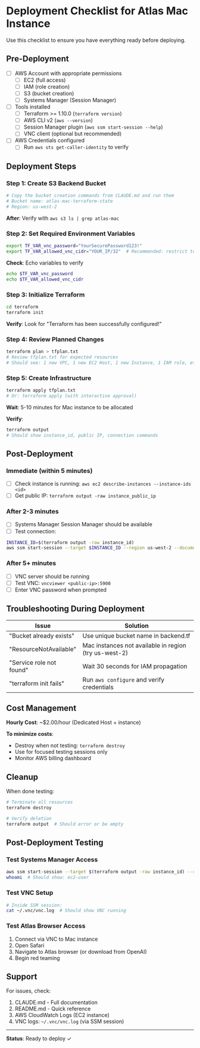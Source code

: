 # Deployment Checklist for Atlas Mac Instance

Use this checklist to ensure you have everything ready before deploying.

## Pre-Deployment

- [ ] AWS Account with appropriate permissions
  - [ ] EC2 (full access)
  - [ ] IAM (role creation)
  - [ ] S3 (bucket creation)
  - [ ] Systems Manager (Session Manager)

- [ ] Tools installed
  - [ ] Terraform >= 1.10.0 (`terraform version`)
  - [ ] AWS CLI v2 (`aws --version`)
  - [ ] Session Manager plugin (`aws ssm start-session --help`)
  - [ ] VNC client (optional but recommended)

- [ ] AWS Credentials configured
  - [ ] Run `aws sts get-caller-identity` to verify

## Deployment Steps

### Step 1: Create S3 Backend Bucket

```bash
# Copy the bucket creation commands from CLAUDE.md and run them
# Bucket name: atlas-mac-terraform-state
# Region: us-west-2
```

**After**: Verify with `aws s3 ls | grep atlas-mac`

### Step 2: Set Required Environment Variables

```bash
export TF_VAR_vnc_password="YourSecurePassword123!"
export TF_VAR_allowed_vnc_cidr="YOUR_IP/32"  # Recommended: restrict to your IP
```

**Check**: Echo variables to verify
```bash
echo $TF_VAR_vnc_password
echo $TF_VAR_allowed_vnc_cidr
```

### Step 3: Initialize Terraform

```bash
cd terraform
terraform init
```

**Verify**: Look for "Terraform has been successfully configured!"

### Step 4: Review Planned Changes

```bash
terraform plan > tfplan.txt
# Review tfplan.txt for expected resources
# Should see: 1 new VPC, 1 new EC2 Host, 1 new Instance, 1 IAM role, etc.
```

### Step 5: Create Infrastructure

```bash
terraform apply tfplan.txt
# Or: terraform apply (with interactive approval)
```

**Wait**: 5-10 minutes for Mac instance to be allocated

**Verify**:
```bash
terraform output
# Should show instance_id, public IP, connection commands
```

## Post-Deployment

### Immediate (within 5 minutes)

- [ ] Check instance is running: `aws ec2 describe-instances --instance-ids <id>`
- [ ] Get public IP: `terraform output -raw instance_public_ip`

### After 2-3 minutes

- [ ] Systems Manager Session Manager should be available
- [ ] Test connection:
```bash
INSTANCE_ID=$(terraform output -raw instance_id)
aws ssm start-session --target $INSTANCE_ID --region us-west-2 --document-name AWS-StartInteractiveCommand
```

### After 5+ minutes

- [ ] VNC server should be running
- [ ] Test VNC: `vncviewer <public-ip>:5900`
- [ ] Enter VNC password when prompted

## Troubleshooting During Deployment

| Issue | Solution |
|-------|----------|
| "Bucket already exists" | Use unique bucket name in backend.tf |
| "ResourceNotAvailable" | Mac instances not available in region (try us-west-2) |
| "Service role not found" | Wait 30 seconds for IAM propagation |
| "terraform init fails" | Run `aws configure` and verify credentials |

## Cost Management

**Hourly Cost**: ~$2.00/hour (Dedicated Host + instance)

**To minimize costs**:
- Destroy when not testing: `terraform destroy`
- Use for focused testing sessions only
- Monitor AWS billing dashboard

## Cleanup

When done testing:

```bash
# Terminate all resources
terraform destroy

# Verify deletion
terraform output  # Should error or be empty
```

## Post-Deployment Testing

### Test Systems Manager Access
```bash
aws ssm start-session --target $(terraform output -raw instance_id) --region us-west-2 --document-name AWS-StartInteractiveCommand
whoami  # Should show: ec2-user
```

### Test VNC Setup
```bash
# Inside SSM session:
cat ~/.vnc/vnc.log  # Should show VNC running
```

### Test Atlas Browser Access
1. Connect via VNC to Mac instance
2. Open Safari
3. Navigate to Atlas browser (or download from OpenAI)
4. Begin red teaming

## Support

For issues, check:
1. CLAUDE.md - Full documentation
2. README.md - Quick reference
3. AWS CloudWatch Logs (EC2 instance)
4. VNC logs: `~/.vnc/vnc.log` (via SSM session)

---

**Status**: Ready to deploy ✓